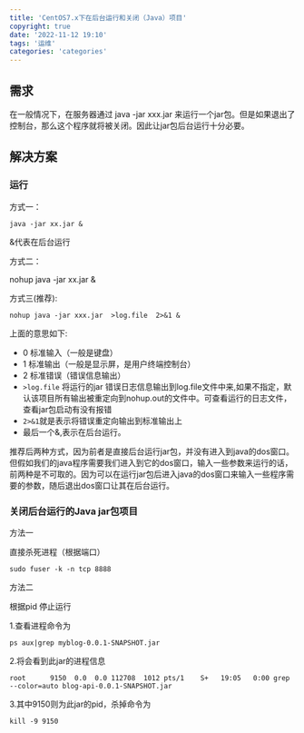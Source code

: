 ```yaml
---
title: 'CentOS7.x下在后台运行和关闭（Java）项目'
copyright: true
date: '2022-11-12 19:10'
tags: '运维'
categories: 'categories'
---
```


## 需求

在一般情况下，在服务器通过 java -jar xxx.jar 来运行一个jar包。但是如果退出了控制台，那么这个程序就将被关闭。因此让jar包后台运行十分必要。


## 解决方案

### 运行

方式一：

```
java -jar xx.jar & 
```
&代表在后台运行

方式二：

nohup java -jar xx.jar &

方式三(推荐):

```
nohup java -jar xxx.jar  >log.file  2>&1 &
```

上面的意思如下:

- 0    标准输入（一般是键盘）
- 1    标准输出（一般是显示屏，是用户终端控制台）
- 2    标准错误（错误信息输出）
- `>log.file` 将运行的jar 错误日志信息输出到log.file文件中来,如果不指定，默认该项目所有输出被重定向到nohup.out的文件中。可查看运行的日志文件，查看jar包启动有没有报错
- `2>&1`就是表示将错误重定向输出到标准输出上
- 最后一个&,表示在后台运行。


推荐后两种方式，因为前者是直接后台运行jar包，并没有进入到java的dos窗口。
但假如我们的java程序需要我们进入到它的dos窗口，输入一些参数来运行的话，前两种是不可取的。因为可以在运行jar包后进入java的dos窗口来输入一些程序需要的参数，随后退出dos窗口让其在后台运行。


### 关闭后台运行的Java jar包项目

方法一

直接杀死进程（根据端口）
```
sudo fuser -k -n tcp 8888
```
方法二

根据pid 停止运行

1.查看进程命令为
```
ps aux|grep myblog-0.0.1-SNAPSHOT.jar
```
2.将会看到此jar的进程信息
```
root      9150  0.0  0.0 112708  1012 pts/1    S+   19:05   0:00 grep --color=auto blog-api-0.0.1-SNAPSHOT.jar
```
3.其中9150则为此jar的pid，杀掉命令为
```
kill -9 9150
```
